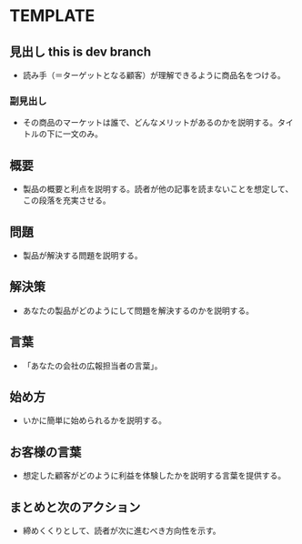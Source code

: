 # TEMPLATE
## 見出し this is dev branch
- 読み手（＝ターゲットとなる顧客）が理解できるように商品名をつける。

### 副見出し
- その商品のマーケットは誰で、どんなメリットがあるのかを説明する。タイトルの下に一文のみ。

## 概要
- 製品の概要と利点を説明する。読者が他の記事を読まないことを想定して、この段落を充実させる。

## 問題
- 製品が解決する問題を説明する。

## 解決策
- あなたの製品がどのようにして問題を解決するのかを説明する。

## 言葉
- 「あなたの会社の広報担当者の言葉」。

## 始め方
- いかに簡単に始められるかを説明する。

## お客様の言葉
- 想定した顧客がどのように利益を体験したかを説明する言葉を提供する。

## まとめと次のアクション
- 締めくくりとして、読者が次に進むべき方向性を示す。
